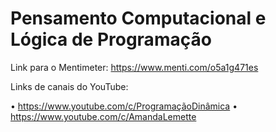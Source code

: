 # Pensamento Computacional e Lógica de Programação

Link para o Mentimeter: https://www.menti.com/o5a1g471es

Links de canais do YouTube:

• https://www.youtube.com/c/ProgramaçãoDinâmica
• https://www.youtube.com/c/AmandaLemette
